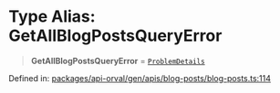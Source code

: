 # Type Alias: GetAllBlogPostsQueryError

> **GetAllBlogPostsQueryError** = [`ProblemDetails`](../interfaces/ProblemDetails.md)

Defined in: [packages/api-orval/gen/apis/blog-posts/blog-posts.ts:114](https://github.com/the-inconvenience-store/mono-example/blob/77ed7dd80da67d5d4a2bd8320e638952ed491201/packages/api-orval/gen/apis/blog-posts/blog-posts.ts#L114)
